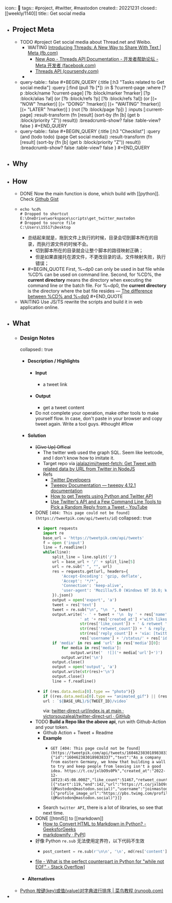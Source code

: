 icon:: 📂
tags:: #project, #twitter, #mastodon
created:: 20221231
closed:: [[weekly/1140]]
title:: Get social media
- ## Project Meta
  - TODO #project Get social media about Thread.net and Weibo.
    - WAITING [Introducing Threads: A New Way to Share With Text | Meta (fb.com)](https://about.fb.com/news/2023/07/introducing-threads-new-app-text-sharing/)
      - [New App - Threads API Documentation - 开发者帮助论坛 - Meta 开发者 (facebook.com)](https://developers.facebook.com/community/threads/1277329089818470/)
      - [Threads API (coursendy.com)](https://coursendy.com/threads-api)
    -
  - query-table:: false
    #+BEGIN_QUERY
    {:title [:h3 "Tasks related to Get social media"]
     :query [:find (pull ?b [*])
       :in $ ?current-page
       :where
       [?p :block/name ?current-page]
       [?b :block/marker ?marker]
    [?p :block/alias ?al]
    (or [?b :block/refs ?p] [?b :block/refs ?al])
    (or
       [(= "NOW" ?marker)]
       [(= "DOING" ?marker)]
       [(= "WAITING" ?marker)]
       [(= "LATER" ?marker)]
    )
    (not [?b :block/page ?p])
    ]
     :inputs [:current-page]
    :result-transform (fn [result]
                        (sort-by (fn [b]
                                   (get b :block/priority "Z")) result))
    :breadcrumb-show? false
    :table-view? false
    }
    #+END_QUERY
  - query-table:: false
    #+BEGIN_QUERY
    {:title [:h3 "Checklist"]
     :query (and (todo todo) (page Get social media))
    :result-transform (fn [result]
                        (sort-by (fn [b]
                                   (get b :block/priority "Z")) result))
    :breadcrumb-show? false
    :table-view? false
    }
    #+END_QUERY
- ## Why
- ## How
  - DONE Now the main function is done, which build with [[python]]. Check [Github Gist](https://gist.github.com/bGZo/f3c4876e230308fc3d2b2bc8db9dd55e)
  - ```shell
    echo %cd%
    # Dropped to shortcut
    E:\OneDrive\workspace\scripts\get_twitter_mastodon
    # Dropped to source file
    C:\Users\15517\Desktop
    ```
    - 总结起来就是，拖到文件上执行的时候，目录会切到脚本所在的目录，而执行源文件的时候不会。
      - 切到脚本所在的目录就会让整个脚本的路径映射正确；
      - 但是如果直接托在源文件，不更改目录的话，文件映射失败，执行错误；
    - #+BEGIN_QUOTE
      First, %~dp0 can only be used in bat file while %CD% can be used on command line.
      Second, for %CD%, the **current directory** means the directory when executing the command line or the batch file. For %~dp0, the __current directory__ is the directory where the bat file resides
      — [The difference between %CD% and %~dp0](https://myprogrammingnotes.com/cd-dp0.html)
      #+END_QUOTE
  - WAITING Use JS/TS rewrite the scripts and build it in web application online.
- ## What
  - ### Design Notes
    collapsed:: true
    - #### Description / Highlights
      - #### Input
        - a tweet link
      - #### Output
        - get a tweet content
      - Do not complete your operation, make other tools to make yourself flow. In case, don't paste in your browser and copy tweet again. Write a tool guys.
        #thought #flow
    - #### Solution
      - ~~[Give Up] Offical~~
        - The twitter web used the graph SQL. Seem like leetcode, and I don't know how to imitate it.
        - Target repo via [jalalazimi/tweet-fetch: Get Tweet with related data by URL from Twitter in NodeJS](https://github.com/jalalazimi/tweet-fetch)
        - Refs
          - [Twitter Developers](https://developer.twitter.com/en/portal/dashboard)
          - [Tweepy Documentation — tweepy 4.12.1 documentation](https://docs.tweepy.org/en/stable/index.html)
          - [How to get Tweets using Python and Twitter API](https://blog.quantinsti.com/python-twitter-api/)
          - [Use Twitter's API and a Few Command Line Tools to Pick a Random Reply from a Tweet - YouTube](https://www.youtube.com/watch?v=OaPqV0L9kZk)
      - DONE `[404: This page could not be found](https://tweetpik.com/api/tweets/id`)
        collapsed:: true
        - ```python
          import requests
          import re
          base_url = 'https://tweetpik.com/api/tweets'
          f = open ('input')
          line = f.readline()
          while(line):
              split_line = line.split('/')
              url = base_url + '/' + split_line[5]
              url = re.sub(" ", "", url)
              res = requests.get(url, headers={
                  'Accept-Encoding': 'gzip, deflate',
                  'Accept': '*/*',
                  'Connection': 'keep-alive',
                  'user-agent': 'Mozilla/5.0 (Windows NT 10.0; Win64; x64) AppleWebKit/537.36 (KHTML, like Gecko) Chrome/94.0.4606.71 Safari/537.36 Edg/94.0.992.38',
              }).json()
              output = open('export', 'a')
              tweet = res['text']
              tweet = re.sub("\n", "\n  ", tweet)
              output.write('- ' + tweet + '\n  by ' + res['name'] + \
                          ' at '+ res['created_at'] +'with likes ' + \
                          str(res['like_count']) + ' & retweet ' + \
                          str(res['retweet_count']) + ' & reply_count '+ \
                          str(res['reply_count']) + 'via: [twitter](https://twitter.com/' + \
                          res['username'] + '/status/' + res['id'] + ');\n')
              if 'media' in res and 'url' in res['media'][0]:
                  for media in res['media']:
                      output.write('  ![]('+ media['url']+')')
                  output.write('\n')
              output.close()
              output = open('output', 'a')
              output.write(str(res)+'\n')
              output.close()
              line = f.readline()
          ```
        - ```js
          if (res.data.media[0].type == "photo"){}
          if ((res.data.media[0].type == "animated_gif") || (res.data.media[0].type == "video")){}
          url : `${BASE_URL}/${TWEET_ID}/video`
          ```
          via: [twitter-direct-url/index.js at main · victorsouzaleal/twitter-direct-url · GitHub](https://github.com/victorsouzaleal/twitter-direct-url/blob/main/src/index.js)
      - TODO **Build a Repo like the above api**, run with Github-Action and your token.
        - Github Action + Tweet + Readme
        - **Example**
          - ```
            GET [404: This page could not be found](https://tweetpik.com/api/tweets/1604623830189838337)
            {"id":"1604623830189838337","text":"As a company from eastern Germany, we know that building a wall to try and keep people from leaving isn't a good idea. https://t.co/jxlbO9s0Pk","created_at":"2022-12-18T23:45:08.000Z","like_count":51467,"retweet_count":13773,"reply_count":551,"urls":[{"start":119,"end":142,"url":"https://t.co/jxlbO9s0Pk","expanded_url":"https://twitter.com/TwitterSupport/status/1604531261791522817","display_url":"twitter.com/TwitterSupport…"}],"name":"Mastodon (@Mastodon@mastodon.social)","username":"joinmastodon","profile_image_url":"https://pbs.twimg.com/profile_images/1542256027348918278/7FXNAQK4_normal.jpg","verified":false,"users":[{"profile_image_url":"https://pbs.twimg.com/profile_images/1542256027348918278/7FXNAQK4_normal.jpg","username":"joinmastodon","id":"875882643614814208","verified":false,"name":"Mastodon (@Mastodon@mastodon.social)"}]}
            ```
        - Search `twitter API`, there is a lot of libraries, so see that next time.
      - DONE [[html5]] to [[markdown]]
        - [How to Convert HTML to Markdown in Python? - GeeksforGeeks](https://www.geeksforgeeks.org/how-to-convert-html-to-markdown-in-python/)
        - [markdownify · PyPI](https://pypi.org/project/markdownify/)]
      - 好像 Python `re.sub` 无法使用定界符，以下代码不生效
        - ```python
          post_content = re.sub(r'\n\n', '\n', md(res['content']))
          ```
      - [file - What is the perfect counterpart in Python for "while not EOF" - Stack Overflow](https://stackoverflow.com/questions/15599639/what-is-the-perfect-counterpart-in-python-for-while-not-eof)]
    - #### Alternatives
  - [Python 按键(key)或值(value)对字典进行排序 | 菜鸟教程 (runoob.com)](https://www.runoob.com/python3/python-sort-dictionaries-by-key-or-value.html)
-
